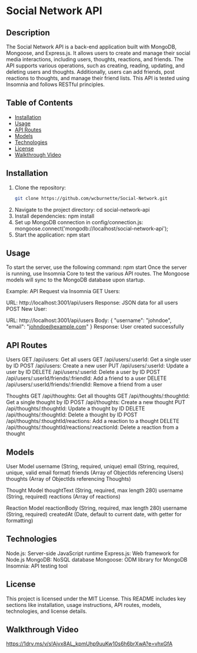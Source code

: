 # Social Network API

## Description
The Social Network API is a back-end application built with MongoDB, Mongoose, and Express.js. It allows users to create and manage their social media interactions, including users, thoughts, reactions, and friends. The API supports various operations, such as creating, reading, updating, and deleting users and thoughts. Additionally, users can add friends, post reactions to thoughts, and manage their friend lists. This API is tested using Insomnia and follows RESTful principles.

## Table of Contents
- [Installation](#installation)
- [Usage](#usage)
- [API Routes](#api-routes)
- [Models](#models)
- [Technologies](#technologies)
- [License](#license)
- [Walkthrough Video](#walkthrough-video)

## Installation
1. Clone the repository:
   ```bash
   git clone https://github.com/wcburnette/Social-Network.git
2. Navigate to the project directory:
    cd social-network-api
3. Install dependencies:
    npm install
4. Set up MongoDB connection in config/connection.js:
    mongoose.connect('mongodb://localhost/social-network-api');
5. Start the application:
    npm start

## Usage
To start the server, use the following command:
    npm start
Once the server is running, use Insomnia Core to test the various API routes. The Mongoose models will sync to the MongoDB database upon startup.

Example: API Request via Insomnia
GET Users:

URL: http://localhost:3001/api/users
Response: JSON data for all users
POST New User:

URL: http://localhost:3001/api/users
Body:
{
  "username": "johndoe",
  "email": "johndoe@example.com"
}
Response: User created successfully

## API Routes
Users
GET /api/users: Get all users
GET /api/users/:userId: Get a single user by ID
POST /api/users: Create a new user
PUT /api/users/:userId: Update a user by ID
DELETE /api/users/:userId: Delete a user by ID
POST /api/users/:userId/friends/:friendId: Add a friend to a user
DELETE /api/users/:userId/friends/:friendId: Remove a friend from a user

Thoughts
GET /api/thoughts: Get all thoughts
GET /api/thoughts/:thoughtId: Get a single thought by ID
POST /api/thoughts: Create a new thought
PUT /api/thoughts/:thoughtId: Update a thought by ID
DELETE /api/thoughts/:thoughtId: Delete a thought by ID
POST /api/thoughts/:thoughtId/reactions: Add a reaction to a thought
DELETE /api/thoughts/:thoughtId/reactions/:reactionId: Delete a reaction from a thought

## Models
User Model
username (String, required, unique)
email (String, required, unique, valid email format)
friends (Array of ObjectIds referencing Users)
thoughts (Array of ObjectIds referencing Thoughts)

Thought Model
thoughtText (String, required, max length 280)
username (String, required)
reactions (Array of reactions)

Reaction Model
reactionBody (String, required, max length 280)
username (String, required)
createdAt (Date, default to current date, with getter for formatting)

## Technologies
Node.js: Server-side JavaScript runtime
Express.js: Web framework for Node.js
MongoDB: NoSQL database
Mongoose: ODM library for MongoDB
Insomnia: API testing tool

## License
This project is licensed under the MIT License.
This README includes key sections like installation, usage instructions, API routes, models, technologies, and license details.

## Walkthrough Video
https://1drv.ms/v/s!Ajvx8AL_kpmUhp9uuKw10s6h6brXwA?e=vhxGfA


